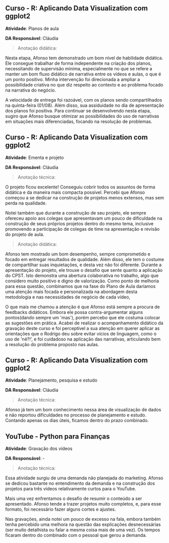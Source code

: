 
## __Curso - R: Aplicando Data Visualization com ggplot2__

**Atividade**: Planos de aula

**DA Responsável**: Cláudia


> Anotação didática:

Nesta etapa, Afonso tem demonstrado um bom nível de habilidade didática. Ele consegue trabalhar de forma independente na criação dos planos, necessitando de supervisão mínima, especialmente no que se refere a manter um bom fluxo didático de narrativa entre os vídeos e aulas, o que é um ponto positivo. Minha intervenção foi direcionada a ampliar a possibilidade criativa no que diz respeito ao contexto e ao problema focado na narrativa do negócio.

A velocidade de entrega foi razoável, com os planos sendo compartilhados na quinta-feira (01/08). Além disso, sua assiduidade no dia de apresentação dos planos foi positiva. Para continuar se desenvolvendo nesta etapa, sugiro que Afonso busque otimizar as possibilidades do uso de narrativas em situações mais diferenciadas, focando na resolução de problemas.



## __Curso - R: Aplicando Data Visualization com ggplot2__

**Atividade**: Ementa e projeto

**DA Responsável**: Cláudia


> Anotação técnica:

O projeto ficou excelente! Conseguiu cobrir todos os assuntos de forma didática e da maneira mais compacta possível. Percebi que Afonso começou a se dedicar na construção de projetos menos extensos, mas sem perda na qualidade.

Notei também que durante a construção de seu projeto, ele sempre ofereceu apoio aos colegas que apresentavam um pouco de dificuldade na construção de seus próprios projetos dentro do mesmo tema, inclusive promovendo a participação de colegas de time na apresentação e revisão do projeto de aula.

> Anotação didática:

Afonso tem mostrado um bom desempenho, sempre comprometido e focado em entregar resultados de qualidade. Além disso, ele tem o costume de compartilhar suas inquietações, e desta vez não foi diferente. Durante a apresentação do projeto, ele trouxe o desafio que sente quanto a aplicação do CPST. Isto demonstra uma abertura colaborativa no trabalho, algo que considero muito positivo e digno de valorização. Como ponto de melhoria para essa questão, combinamos que na fase do Plano de Aula daríamos uma atenção mais focada e personalizada na abordagem desta metodologia e nas necessidades de negócio de cada vídeo,

O que mais me chamou a atenção é que Afonso está sempre a procura de feedbacks didáticos. Embora ele possa contra-argumentar alguns pontos(dando sempre um 'mas'), porém percebo que ele costuma colocar as sugestões em prática. Acabei de realizar o acompanhamento didático da gravação deste curso e foi perceptível a sua atenção em querer aplicar as orientações que o Rodrigo deu sobre evitar vícios de linguagem, como o uso de 'né?!’, e foi cuidadoso na aplicação das narrativas, articulando bem a resolução do problema proposto nas aulas.



## __Curso - R: Aplicando Data Visualization com ggplot2__

**Atividade**: Planejamento, pesquisa e estudo

**DA Responsável**: Cláudia


> Anotação técnica:

Afonso já tem um bom conhecimento nessa área de visualização de dados e não reportou dificuldades no processo de planejamento e estudo. Contando apenas os dias úteis, ficamos dentro do prazo combinado.



## __YouTube - Python para Finanças__

**Atividade**: Gravação dos vídeos

**DA Responsável**: -


> Anotação técnica:

Essa atividade surgiu de uma demanda não planejada do marketing. Afonso se dedicou bastante no entendimento da demanda e na construção dos projetos para três vídeos relativamente curtos para o YouTube.

Mais uma vez enfrentamos o desafio de resumir o conteúdo a ser apresentado. Afonso tende a trazer projetos muito completos, e, para esse formato, foi necessário fazer alguns cortes e ajustes.

Nas gravações, ainda notei um pouco de excesso na fala, embora também tenha percebido uma melhora na questão das explicações desnecessárias (ser muito detalhista ou falar a mesma coisa mais de uma vez). Os tempos ficaram dentro do combinado com o pessoal que gerou a demanda.


